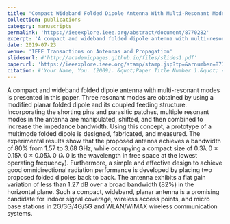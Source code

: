 ```yaml
---
title: "Compact Wideband Folded Dipole Antenna With Multi-Resonant Modes"
collection: publications
category: manuscripts
permalink: 'https://ieeexplore.ieee.org/abstract/document/8770282'
excerpt: 'A compact and wideband folded dipole antenna with multi-resonant modes is presented in this paper.'
date: 2019-07-23
venue: 'IEEE Transactions on Antennas and Propagation'
slidesurl: #'http://academicpages.github.io/files/slides1.pdf'
paperurl: 'https://ieeexplore.ieee.org/stamp/stamp.jsp?tp=&arnumber=8770282'
citation: #'Your Name, You. (2009). &quot;Paper Title Number 1.&quot; <i>Journal 1</i>. 1(1).'
---
```


A compact and wideband folded dipole antenna with multi-resonant modes is presented in this paper. Three resonant modes are obtained by using a modified planar folded dipole and its coupled feeding structure. Incorporating the shorting pins and parasitic patches, multiple resonant modes in the antenna are manipulated, shifted, and then combined to increase the impedance bandwidth. Using this concept, a prototype of a multimode folded dipole is designed, fabricated, and measured. The experimental results show that the proposed antenna achieves a bandwidth of 80% from 1.57 to 3.68 GHz, while occupying a compact size of 0.3λ 0 × 0.15λ 0 × 0.05λ 0 (λ 0 is the wavelength in free space at the lowest operating frequency). Furthermore, a simple and effective design to achieve good omnidirectional radiation performance is developed by placing two proposed folded dipoles back to back. The antenna exhibits a flat gain variation of less than 1.27 dB over a broad bandwidth (82%) in the horizontal plane. Such a compact, wideband, planar antenna is a promising candidate for indoor signal coverage, wireless access points, and micro base stations in 2G/3G/4G/5G and WLAN/WiMAX wireless communication systems.
